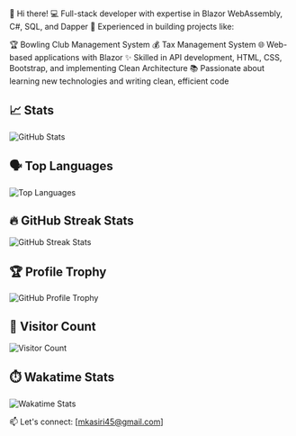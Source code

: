 👋 Hi there!
💻 Full-stack developer with expertise in Blazor WebAssembly, C#, SQL, and Dapper
🎯 Experienced in building projects like:

🏆 Bowling Club Management System
💰 Tax Management System
🌐 Web-based applications with Blazor
✨ Skilled in API development, HTML, CSS, Bootstrap, and implementing Clean Architecture
📚 Passionate about learning new technologies and writing clean, efficient code

## 📈 Stats
![GitHub Stats](https://github-readme-stats.vercel.app/api?username=mkasiri45&show_icons=true&theme=radical)

## 🗣️ Top Languages
![Top Languages](https://github-readme-stats.vercel.app/api/top-langs/?username=mkasiri45&layout=compact&theme=radical)


## 🔥 GitHub Streak Stats
![GitHub Streak Stats](https://github-readme-streak-stats.herokuapp.com/?user=mkasiri45&theme=radical)


## 🏆 Profile Trophy
![GitHub Profile Trophy](https://github-profile-trophy.vercel.app/?username=mkasiri45&theme=radical)


## 👀 Visitor Count
![Visitor Count](https://profile-counter.glitch.me/mkasiri45/count.svg)


## ⏱️ Wakatime Stats
![Wakatime Stats](https://wakatime.com/badge/user/mkasiri45.svg)



📫 Let's connect: [mkasiri45@gmail.com]
